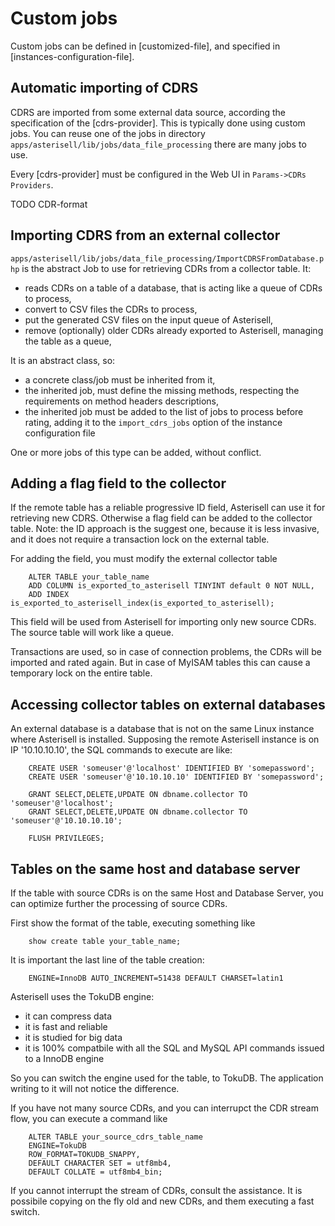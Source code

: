 # Custom jobs

Custom jobs can be defined in [customized-file], and specified in [instances-configuration-file].

## Automatic importing of CDRS

CDRS are imported from some external data source, according the specification of the [cdrs-provider].
This is typically done using custom jobs. You can reuse one of the jobs in directory ``apps/asterisell/lib/jobs/data_file_processing`` there are many jobs to use.

Every [cdrs-provider] must be configured in the Web UI in ``Params->CDRs Providers``.

TODO CDR-format 

## Importing CDRS from an external collector

``apps/asterisell/lib/jobs/data_file_processing/ImportCDRSFromDatabase.php``
is the abstract Job to use for retrieving CDRs from a collector table. It:

  - reads CDRs on a table of a database, that is acting like a queue of
    CDRs to process,
  - convert to CSV files the CDRs to process,
  - put the generated CSV files on the input queue of Asterisell,
  - remove (optionally) older CDRs already exported to Asterisell,
    managing the table as a queue,

It is an abstract class, so:

  - a concrete class/job must be inherited from it,
  - the inherited job, must define the missing methods, respecting the
    requirements on method headers descriptions,
  - the inherited job must be added to the list of jobs to process
    before rating, adding it to the `import_cdrs_jobs` option of the
    instance configuration file

One or more jobs of this type can be added, without conflict.

## Adding a flag field to the collector

If the remote table has a reliable progressive ID field, Asterisell can
use it for retrieving new CDRS. Otherwise a flag field can be added to the collector table.
Note: the ID approach is the suggest one, because it is less invasive, and it does not require
a transaction lock on the external table.

For adding the field, you must modify the external collector table 

```
    ALTER TABLE your_table_name
    ADD COLUMN is_exported_to_asterisell TINYINT default 0 NOT NULL,
    ADD INDEX is_exported_to_asterisell_index(is_exported_to_asterisell);
```

This field will be used from Asterisell for importing only new source
CDRs. The source table will work like a queue.

Transactions are used, so in case of connection problems, the CDRs will
be imported and rated again. But in case of MyISAM tables this can cause
a temporary lock on the entire table.

## Accessing collector tables on external databases

An external database is a database that is not on the same Linux
instance where Asterisell is installed. Supposing the remote Asterisell
instance is on IP '10.10.10.10', the SQL commands to execute are like:

```
    CREATE USER 'someuser'@'localhost' IDENTIFIED BY 'somepassword';
    CREATE USER 'someuser'@'10.10.10.10' IDENTIFIED BY 'somepassword';
    
    GRANT SELECT,DELETE,UPDATE ON dbname.collector TO 'someuser'@'localhost';
    GRANT SELECT,DELETE,UPDATE ON dbname.collector TO 'someuser'@'10.10.10.10';
    
    FLUSH PRIVILEGES;
```

## Tables on the same host and database server

If the table with source CDRs is on the same Host and Database Server,
you can optimize further the processing of source CDRs.

First show the format of the table, executing something like

```
    show create table your_table_name;
```

It is important the last line of the table creation:

```
    ENGINE=InnoDB AUTO_INCREMENT=51438 DEFAULT CHARSET=latin1
```

Asterisell uses the TokuDB engine:

  - it can compress data
  - it is fast and reliable
  - it is studied for big data
  - it is 100% compatbile with all the SQL and MySQL API commands issued
    to a InnoDB engine

So you can switch the engine used for the table, to TokuDB. The
application writing to it will not notice the difference.

If you have not many source CDRs, and you can interrupct the CDR stream
flow, you can execute a command like

```
    ALTER TABLE your_source_cdrs_table_name 
    ENGINE=TokuDB 
    ROW_FORMAT=TOKUDB_SNAPPY, 
    DEFAULT CHARACTER SET = utf8mb4, 
    DEFAULT COLLATE = utf8mb4_bin;
```

If you cannot interrupt the stream of CDRs, consult the assistance. It
is possibile copying on the fly old and new CDRs, and them executing a
fast switch.
